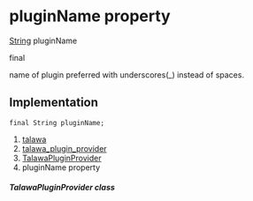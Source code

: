 
<div>

# pluginName property

</div>


[String](https://api.flutter.dev/flutter/dart-core/String-class.html)
pluginName


final




name of plugin preferred with underscores(\_) instead of spaces.



## Implementation

``` language-dart
final String pluginName;
```







1.  [talawa](../../index.md)
2.  [talawa_plugin_provider](../../plugins_talawa_plugin_provider/)
3.  [TalawaPluginProvider](../../plugins_talawa_plugin_provider/TalawaPluginProvider-class.md)
4.  pluginName property

##### TalawaPluginProvider class







